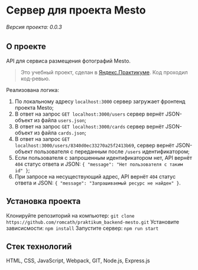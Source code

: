 # Сервер для проекта Mesto

###### Версия проекта: 0.0.3

## О проекте
API для сервиса размещения фотографий Mesto.
> Это учебный проект, сделан в [Яндекс.Практикуме](https://praktikum.yandex.ru). Код проходил код-ревью.

Реализована логика:
1. По локальному адресу ```localhost:3000``` сервер загружает фронтенд проекта Mesto;
2. В ответ на запрос ```GET localhost:3000/users``` сервер вернёт JSON-объект из файла ```users.json```;
3. В ответ на запрос ```GET localhost:3000/cards``` сервер вернёт JSON-объект из файла ```cards.json```;
4. В ответ на запрос ```GET localhost:3000/users/8340d0ec33270a25f2413b69```, сервер вернёт JSON-объект пользователя с переданным после ```/users``` идентификатором;
5. Если пользователя с запрошенным идентификатором нет, API вернёт ```404``` статус ответа и JSON: ```{ "message": "Нет пользователя с таким id" }```;
6. При запросе на несуществующий адрес, API вернёт ```404``` статус ответа и JSON: ```{ "message": "Запрашиваемый ресурс не найден" }```.

## Установка проекта
Клонируйте репозиторий на компьютер:
```git clone https://github.com/romcath/praktikum_backend-mesto.git```
Установите зависисмости:
```npm install```
Запустите сервер:
```npm run start```

## Стек технологий
HTML, CSS, JavaScript, Webpack, GIT, Node.js, Express.js
